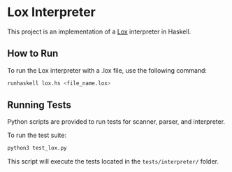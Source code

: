 # Lox Interpreter

This project is an implementation of a [Lox](https://craftinginterpreters.com/the-lox-language.html) interpreter in Haskell.

## How to Run
To run the Lox interpreter with a .lox file, use the following command:
```bash
runhaskell lox.hs <file_name.lox>
```

## Running Tests
Python scripts are provided to run tests for scanner, parser, and interpreter.

To run the test suite:
   ```bash
   python3 test_lox.py
   ```
This script will execute the tests located in the `tests/interpreter/` folder.
